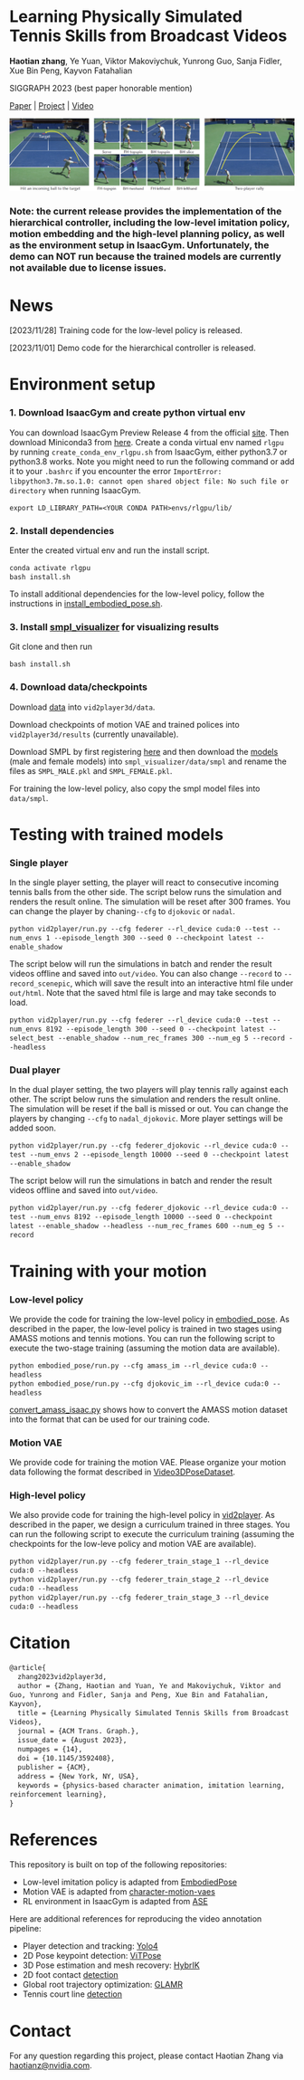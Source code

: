 # Learning Physically Simulated Tennis Skills from Broadcast Videos

<strong>Haotian zhang</strong>, Ye Yuan, Viktor Makoviychuk, Yunrong Guo, Sanja Fidler, Xue Bin Peng, Kayvon Fatahalian

SIGGRAPH 2023 (best paper honorable mention) 

[Paper](https://research.nvidia.com/labs/toronto-ai/vid2player3d/data/tennis_skills_main.pdf) |
[Project](https://research.nvidia.com/labs/toronto-ai/vid2player3d/) |
[Video](https://youtu.be/ZZVKrNs7_mk) 

<img src="doc/teaser.png"/>

### Note: the current release provides the implementation of the hierarchical controller, including the low-level imitation policy, motion embedding and the high-level planning policy, as well as the environment setup in IsaacGym. Unfortunately, the demo can NOT run because the trained models are currently not available due to license issues. 

# News
[2023/11/28] Training code for the low-level policy is released.

[2023/11/01] Demo code for the hierarchical controller is released.

# Environment setup

### 1. Download IsaacGym and create python virtual env
You can download IsaacGym Preview Release 4 from the official [site](https://developer.nvidia.com/isaac-gym).
Then download Miniconda3 from [here](https://repo.anaconda.com/miniconda/Miniconda3-py37_23.1.0-1-Linux-x86_64.sh).
Create a conda virtual env named `rlgpu` by running `create_conda_env_rlgpu.sh` from IsaacGym, either python3.7 or python3.8 works.
Note you might need to run the following command or add it to your `.bashrc` if you encounter the error `ImportError: libpython3.7m.so.1.0: cannot open shared object file: No such file or directory` when running IsaacGym.
```
export LD_LIBRARY_PATH=<YOUR CONDA PATH>envs/rlgpu/lib/
``` 

### 2. Install dependencies 
Enter the created virtual env and run the install script.
```
conda activate rlgpu
bash install.sh
```
To install additional dependencies for the low-level policy, follow the instructions in [install_embodied_pose.sh](install_embodied_pose.sh). 

### 3. Install [smpl_visualizer](https://github.com/Haotianz94/smpl_visualizer) for visualizing results
Git clone and then run 
```
bash install.sh
```

### 4. Download data/checkpoints

Download [data](https://drive.google.com/drive/folders/1kkM9tl1T3dXZbvh5oYHSerL0JkgaL1Mi?usp=sharing) into `vid2player3d/data`.

Download checkpoints of motion VAE and trained polices into `vid2player3d/results` (currently unavailable).

Download SMPL by first registering [here](https://smpl.is.tue.mpg.de/login.php) and then download the [models](https://download.is.tue.mpg.de/download.php?domain=smpl&sfile=SMPL_python_v.1.0.0.zip) (male and female models) into `smpl_visualizer/data/smpl` and rename the files as `SMPL_MALE.pkl` and `SMPL_FEMALE.pkl`.

For training the low-level policy, also copy the smpl model files into `data/smpl`.

# Testing with trained models
### Single player
In the single player setting, the player will react to consecutive incoming tennis balls from the other side.
The script below runs the simulation and renders the result online. The simulation will be reset after 300 frames. You can change the player by chaning`--cfg` to `djokovic` or `nadal`. 
```
python vid2player/run.py --cfg federer --rl_device cuda:0 --test --num_envs 1 --episode_length 300 --seed 0 --checkpoint latest --enable_shadow
```

The script below will run the simulations in batch and render the result videos offline and saved into `out/video`. You can also change `--record` to `--record_scenepic`, which will save the result into an interactive html file under `out/html`. Note that the saved html file is large and may take seconds to load.
```
python vid2player/run.py --cfg federer --rl_device cuda:0 --test --num_envs 8192 --episode_length 300 --seed 0 --checkpoint latest --select_best --enable_shadow --num_rec_frames 300 --num_eg 5 --record --headless
```

### Dual player
In the dual player setting, the two players will play tennis rally against each other.
The script below runs the simulation and renders the result online. The simulation will be reset if the ball is missed or out. You can change the players by changing `--cfg` to `nadal_djokovic`. More player settings will be added soon. 
```
python vid2player/run.py --cfg federer_djokovic --rl_device cuda:0 --test --num_envs 2 --episode_length 10000 --seed 0 --checkpoint latest --enable_shadow
```

The script below will run the simulations in batch and render the result videos offline and saved into `out/video`.
```
python vid2player/run.py --cfg federer_djokovic --rl_device cuda:0 --test --num_envs 8192 --episode_length 10000 --seed 0 --checkpoint latest --enable_shadow --headless --num_rec_frames 600 --num_eg 5 --record
```

# Training with your motion

### Low-level policy
We provide the code for training the low-level policy in [embodied_pose](embodied_pose). As described in the paper, the low-level policy is trained in two stages using AMASS motions and tennis motions. You can run the following script to execute the two-stage training (assuming the motion data are available).
```
python embodied_pose/run.py --cfg amass_im --rl_device cuda:0 --headless
python embodied_pose/run.py --cfg djokovic_im --rl_device cuda:0 --headless
```
[convert_amass_isaac.py](uhc/utils/convert_amass_isaac.py) shows how to convert the AMASS motion dataset into the format that can be used for our training code.

### Motion VAE
We provide code for training the motion VAE. Please organize your motion data following the format described in [Video3DPoseDataset](vid2player/motion_vae/dataset.py).

### High-level policy
We also provide code for training the high-level policy in [vid2player](vid2player). As described in the paper, we design a curriculum trained in three stages. You can run the following script to execute the curriculum training (assuming the checkpoints for the low-leve policy and motion VAE are available).
```
python vid2player/run.py --cfg federer_train_stage_1 --rl_device cuda:0 --headless
python vid2player/run.py --cfg federer_train_stage_2 --rl_device cuda:0 --headless
python vid2player/run.py --cfg federer_train_stage_3 --rl_device cuda:0 --headless
```


# Citation
```
@article{
  zhang2023vid2player3d,
  author = {Zhang, Haotian and Yuan, Ye and Makoviychuk, Viktor and Guo, Yunrong and Fidler, Sanja and Peng, Xue Bin and Fatahalian, Kayvon},
  title = {Learning Physically Simulated Tennis Skills from Broadcast Videos},
  journal = {ACM Trans. Graph.},
  issue_date = {August 2023},
  numpages = {14},
  doi = {10.1145/3592408},
  publisher = {ACM},
  address = {New York, NY, USA},
  keywords = {physics-based character animation, imitation learning, reinforcement learning},
}
```

# References
This repository is built on top of the following repositories:
* Low-level imitation policy is adapted from [EmbodiedPose](https://github.com/ZhengyiLuo/EmbodiedPose)
* Motion VAE is adapted from [character-motion-vaes](https://github.com/electronicarts/character-motion-vaes)
* RL environment in IsaacGym is adapted from [ASE](https://github.com/nv-tlabs/ASE/)
  
Here are additional references for reproducing the video annotation pipeline:
* Player detection and tracking: [Yolo4](https://github.com/Tianxiaomo/pytorch-YOLOv4)
* 2D Pose keypoint detection: [ViTPose](https://github.com/ViTAE-Transformer/ViTPose)
* 3D Pose estimation and mesh recovery: [HybrIK](https://github.com/Jeff-sjtu/HybrIK)
* 2D foot contact [detection](https://github.com/yul85/movingcam)
* Global root trajectory optimization: [GLAMR](https://github.com/NVlabs/GLAMR)
* Tennis court line [detection](https://github.com/gchlebus/tennis-court-detection)


# Contact
For any question regarding this project, please contact Haotian Zhang via haotianz@nvidia.com.
